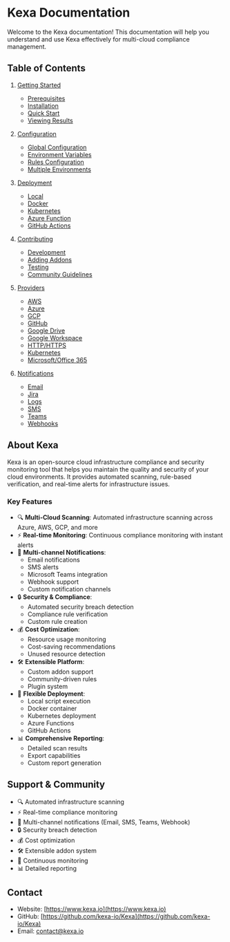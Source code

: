 # Kexa Documentation

Welcome to the Kexa documentation! This documentation will help you understand and use Kexa effectively for multi-cloud compliance management.

## Table of Contents

1. [Getting Started](./getting-started/README.md)
   - [Prerequisites](./getting-started/prerequisites.md)
   - [Installation](./getting-started/installation.md)
   - [Quick Start](./getting-started/quick-start.md)
   - [Viewing Results](./getting-started/viewing-results.md)

2. [Configuration](./configuration/README.md)
   - [Global Configuration](./configuration/global-configuration.md)
   - [Environment Variables](./configuration/environment-variables.md)
   - [Rules Configuration](./configuration/rules-configuration.md)
   - [Multiple Environments](./configuration/multiple-environments.md)

3. [Deployment](./deployment/README.md)
   - [Local](./deployment/local.md)
   - [Docker](./deployment/docker.md)
   - [Kubernetes](./deployment/kubernetes.md)
   - [Azure Function](./deployment/azure-function.md)
   - [GitHub Actions](./deployment/github-actions.md)

4. [Contributing](./contributing/README.md)
   - [Development](./contributing/development.md)
   - [Adding Addons](./contributing/adding-addons.md)
   - [Testing](./contributing/testing.md)
   - [Community Guidelines](./contributing/community-guidelines.md)

5. [Providers](./providers/README.md)
   - [AWS](./providers/AWS.md)
   - [Azure](./providers/Azure.md)
   - [GCP](./providers/GCP.md)
   - [GitHub](./providers/Github.md)
   - [Google Drive](./providers/GoogleDrive.md)
   - [Google Workspace](./providers/GoogleWorkspace.md)
   - [HTTP/HTTPS](./providers/HTTP.md)
   - [Kubernetes](./providers/Kubernetes.md)
   - [Microsoft/Office 365](./providers/O365.md)

6. [Notifications](./notifications/README.md)
   - [Email](./notifications/email.md)
   - [Jira](./notifications/jira.md)
   - [Logs](./notifications/logs.md)
   - [SMS](./notifications/sms.md)
   - [Teams](./notifications/teams.md)
   - [Webhooks](./notifications/webhook.md)

## About Kexa

Kexa is an open-source cloud infrastructure compliance and security monitoring tool that helps you maintain the quality and security of your cloud environments. It provides automated scanning, rule-based verification, and real-time alerts for infrastructure issues.

### Key Features

- 🔍 **Multi-Cloud Scanning**: Automated infrastructure scanning across Azure, AWS, GCP, and more
- ⚡ **Real-time Monitoring**: Continuous compliance monitoring with instant alerts
- 🔔 **Multi-channel Notifications**:
  - Email notifications
  - SMS alerts
  - Microsoft Teams integration
  - Webhook support
  - Custom notification channels
- 🔒 **Security & Compliance**:
  - Automated security breach detection
  - Compliance rule verification
  - Custom rule creation
- 💰 **Cost Optimization**:
  - Resource usage monitoring
  - Cost-saving recommendations
  - Unused resource detection
- 🛠️ **Extensible Platform**:
  - Custom addon support
  - Community-driven rules
  - Plugin system
- 🔄 **Flexible Deployment**:
  - Local script execution
  - Docker container
  - Kubernetes deployment
  - Azure Functions
  - GitHub Actions
- 📊 **Comprehensive Reporting**:
  - Detailed scan results
  - Export capabilities
  - Custom report generation

## Support & Community

- 🔍 Automated infrastructure scanning
- ⚡ Real-time compliance monitoring
- 🔔 Multi-channel notifications (Email, SMS, Teams, Webhook)
- 🔒 Security breach detection
- 💰 Cost optimization
- 🛠️ Extensible addon system
- 🔄 Continuous monitoring
- 📊 Detailed reporting

## Contact

- Website: [https://www.kexa.io](https://www.kexa.io)
- GitHub: [https://github.com/kexa-io/Kexa](https://github.com/kexa-io/Kexa)
- Email: [contact@kexa.io](mailto:contact@kexa.io)